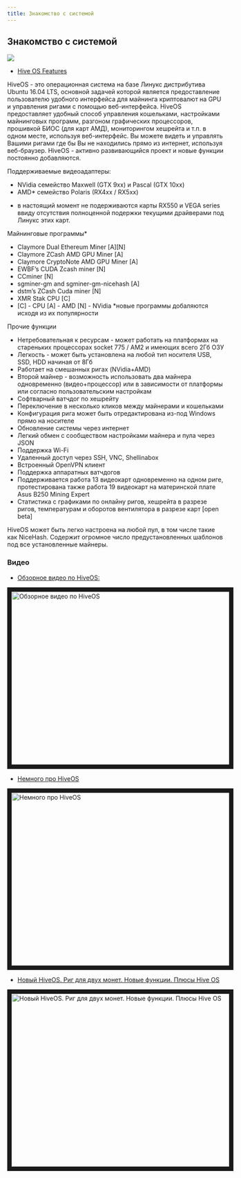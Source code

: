 ```yaml
---
title: Знакомство с системой
---
```


## Знакомство с системой

<img src="http://forum.hiveos.farm/uploads/editor/cr/nst8nd7f9nkx.png" >


- <a href="https://hiveos.farm/features/">Hive OS Features</a>

HiveOS - это операционная система на базе Линукс дистрибутива Ubuntu 16.04 LTS, основной задачей которой является предоставление пользователю удобного интерфейса для майнинга криптовалют на GPU и управления ригами с помощью веб-интерфейса.
HiveOS предоставляет удобный способ управления кошельками, настройками майнинговых программ, разгоном графических процессоров, прошивкой БИОС (для карт АМД), мониторингом хешрейта и т.п. в одном месте, используя веб-интерфейс. Вы можете видеть и управлять Вашими ригами где бы Вы не находились прямо из интернет, используя веб-браузер.
HiveOS - активно развивающийся проект и новые функции постоянно добавляются.

Поддерживаемые видеоадаптеры:

- NVidia cемейство Maxwell (GTX 9xx) и Pascal (GTX 10xx)
- AMD* семейство Polaris (RX4xx / RX5xx)

* в настоящий момент не подерживаются карты RX550 и VEGA series ввиду отсутствия полноценной подержки текущими драйверами под Линукс этих карт.

Майнинговые программы*

- Claymore Dual Ethereum Miner [A][N]
- Claymore ZCash AMD GPU Miner [A]
- Claymore CryptoNote AMD GPU Miner [A]
- EWBF’s CUDA Zcash miner [N]
- ССminer [N]
- sgminer-gm and sgminer-gm-nicehash [A]
- dstm’s ZCash Cuda miner [N]
- XMR Stak CPU [C]
- [C] - CPU [A] - AMD [N] - NVidia
*новые программы добаляются исходя из их популярности

Прочие функции

- Нетребовательная к ресурсам - может работать на платформах на стареньких процессорах socket 775 / AM2 и имеющих всего 2Гб ОЗУ
- Легкость - может быть установлена на любой тип носителя USB, SSD, HDD начиная от 8Гб
- Работает на смешанных ригах (NVidia+AMD)
- Второй майнер - возможность использовать два майнера одновременно (видео+процессор) или в зависимости от платформы или согласно пользовательским настройкам
- Софтварный ватчдог по хешрейту
- Переключение в несколько кликов между майнерами и кошельками
- Конфигурация рига может быть отредактирована из-под Windows прямо на носителе
- Обновление системы через интернет
- Легкий обмен c сообществом настройками майнера и пула через JSON
- Поддержка Wi-Fi
- Удаленный доступ через SSH, VNC, Shellinabox
- Встроенный OpenVPN клиент
- Поддержка аппаратных ватчдогов
- Поддерживается работа 13 видеокарт одновременно на одном риге, протестирована также работа 19 видеокарт на материнской плате Asus B250 Mining Expert
- Статистика с графиками по онлайну ригов, хешрейта в разрезе ригов, температурам и оборотов вентилятора в разрезе карт [open beta]

HiveOS может быть легко настроена на любой пул, в том числе такие как NiceHash. Содержит огромное число предустановленных шаблонов под все установленные майнеры.


### Видео
- <a href="https://youtu.be/L3SWFlQuE88">Обзорное видео по HiveOS:</a>

<a href="https://youtu.be/L3SWFlQuE88
" target="_blank"><img src="http://img.youtube.com/vi/L3SWFlQuE88/0.jpg"
alt="Обзорное видео по HiveOS" width="630" height="400" border="10" /></a>

- <a href="https://www.youtube.com/watch?v=CuUndfthnLI">Немного про HiveOS</a>

<a href="http://www.youtube.com/watch?feature=player_embedded&v=CuUndfthnLI
" target="_blank"><img src="http://img.youtube.com/vi/CuUndfthnLI/0.jpg"
alt="Немного про HiveOS" width="630" height="400" border="10" /></a>

- <a href="https://www.youtube.com/watch?v=NhyvKXj4vYs">Новый HiveOS. Риг для двух монет. Новые функции. Плюсы Hive OS</a>

<a href="http://www.youtube.com/watch?feature=player_embedded&v=NhyvKXj4vYs
" target="_blank"><img src="http://img.youtube.com/vi/NhyvKXj4vYs/0.jpg"
alt="Новый HiveOS. Риг для двух монет. Новые функции. Плюсы Hive OS" width="630" height="400" border="10" /></a>
